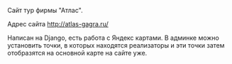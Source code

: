 Сайт тур фирмы "Атлас".

Адрес сайта http://atlas-gagra.ru/

Написан на Django, есть работа с Яндекс картами. В админке можно установить точки, в которых находятся реализаторы и эти точки затем отобразятся на основной карте на сайте уже.
